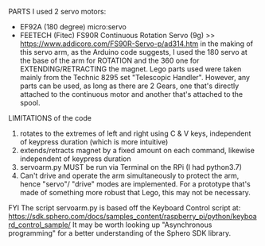 PARTS
I used 2 servo motors:
- EF92A (180 degree) micro:servo
- FEETECH (Fitec) FS90R Continuous Rotation Servo (9g) >> https://www.addicore.com/FS90R-Servo-p/ad314.htm
in the making of this servo arm, as the Arduino code suggests, I used the 180 servo at the base of the arm for ROTATION and the 360 one for EXTENDING/RETRACTING the magnet.
Lego parts used were taken mainly from the Technic 8295 set "Telescopic Handler". 
However, any parts can be used, as long as there are 2 Gears, one that's directly attached to the continuous motor and another that's attached to the spool.


LIMITATIONS of the code
1. rotates to the extremes of left and right using C & V keys, independent of keypress duration (which is more intuitive)
2. extends/retracts magnet by a fixed amount on each command, likewise independent of keypress duration
3. servoarm.py MUST be run via Terminal on the RPi (I had python3.7)
4. Can't drive and operate the arm simultaneously to protect the arm, hence "servo"/ "drive" modes are implemented. For a prototype that's made of something more robust that Lego, this may not be necessary.


FYI
The script servoarm.py is based off the Keyboard Control script at: https://sdk.sphero.com/docs/samples_content/raspberry_pi/python/keyboard_control_sample/
It may be worth looking up "Asynchronous programming" for a better understanding of the Sphero SDK library.